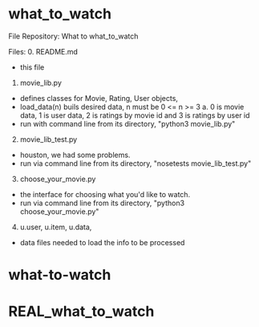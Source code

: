 # what_to_watch

File Repository: What to what_to_watch


Files:
0. README.md
 - this file
1. movie_lib.py
  - defines classes for Movie, Rating, User objects,
  - load_data(n) buils desired data, n must be 0 <= n >= 3
    a. 0 is movie data, 1 is user data, 2 is ratings by movie id and 3 is ratings by user id
  - run with command line from its directory, "python3 movie_lib.py"

2. movie_lib_test.py
  - houston, we had some problems.
  - run via command line from its directory, "nosetests movie_lib_test.py"

3. choose_your_movie.py
  - the interface for choosing what you'd like to watch.
  - run via command line from its directory, "python3 choose_your_movie.py"

4. u.user, u.item, u.data,
 - data files needed to load the info to be processed
# what-to-watch
# REAL_what_to_watch

